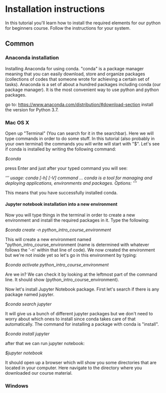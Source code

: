 # Installation instructions 
In this tutorial you'll learn how to install the required elements for our python for beginners course. Follow the instructions for your system.

## Common

### Anaconda installation
Installing Anaconda for using conda. "conda" is a package manager meaning that you can easily download, store and organize packages (collections of codes that someone wrote for achieving a certain set of tasks). Anaconda is a set of about a hundred packages including conda (our package manager). It is the most convenient way to use python and python packages.

go to: https://www.anaconda.com/distribution/#download-section
install the version for Python 3.7.


### Mac OS X
Open up "Terminal" (You can search for it in the searchbar). Here we will type commands in order to do some stuff. In this tutorial (also probably in your own terminal) the commands you will write will start with "$". Let's see if conda is installed by writing the following command:

*$conda*

press Enter and just after your typed command you will see: 

*'''
usage: conda [-h] [-V] command ...
conda is a tool for managing and deploying applications, environments and packages.
Options:
'''*

This means that you have successfully installed conda.

#### Jupyter notebook installation into a new environment
Now you will type things in the terminal in order to create a new environment and install the required packages in it. Type the following:

*$conda create -n python_intro_course_environment*

This will create a new environment named "python_intro_course_environment (name is determined with whatever follows the '-n' within that line of code). We now created the environment but we're not inside yet so let's go in this environment by  typing:

*$conda activate python_intro_course_environment*

Are we in? We can check it by looking at the leftmost part of the command line. It should show (python_intro_course_environment).

Now let's install Jupyter Notebook package. First let's search if there is any package named jupyter. 

*$conda search jupyter*

It will give us a bunch of different jupyter packages but we don't need to worry about which ones to install since conda takes care of that automatically. The command for installing a package with conda is "install".

*$conda install jupyter*

after that we can run jupyter notebook:

*$jupyter notebook*

It should open up a browser which will show you some directories that are located in your computer. Here navigate to the directory where you downloaded our course material.


### Windows 
